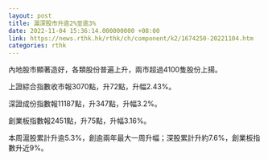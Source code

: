 ```yaml
---
layout: post
title: 滬深股市升逾2%至逾3%
date: 2022-11-04 15:36:14.000000000 +08:00
link: https://news.rthk.hk/rthk/ch/component/k2/1674250-20221104.htm
categories: rthk
---
```


內地股市顯著造好，各類股份普遍上升，兩市超過4100隻股份上揚。

上證綜合指數收市報3070點，升72點，升幅2.43%。

深證成份指數報11187點，升347點，升幅3.2%。

創業板指數報2451點，升75點，升幅3.16%。

本周滬股累計升逾5.3%，創逾兩年最大一周升幅；深股累計升約7.6%，創業板指數升近9%。

